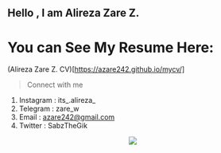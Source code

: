 ## Hello , I am Alireza Zare Z.

# You can See My Resume Here:
(Alireza Zare Z. CV)[https://azare242.github.io/mycv/]
>Connect with me
 1. Instagram : its_.alireza_
 2. Telegram : zare_w
 3. Email : azare242@gmail.com
 4. Twitter : SabzTheGik

<div align="center"><img src="https://github-readme-stats.vercel.app/api?username=azare242&show_icons=true&count_private=true&hide_border=true" align="center" /></div>
